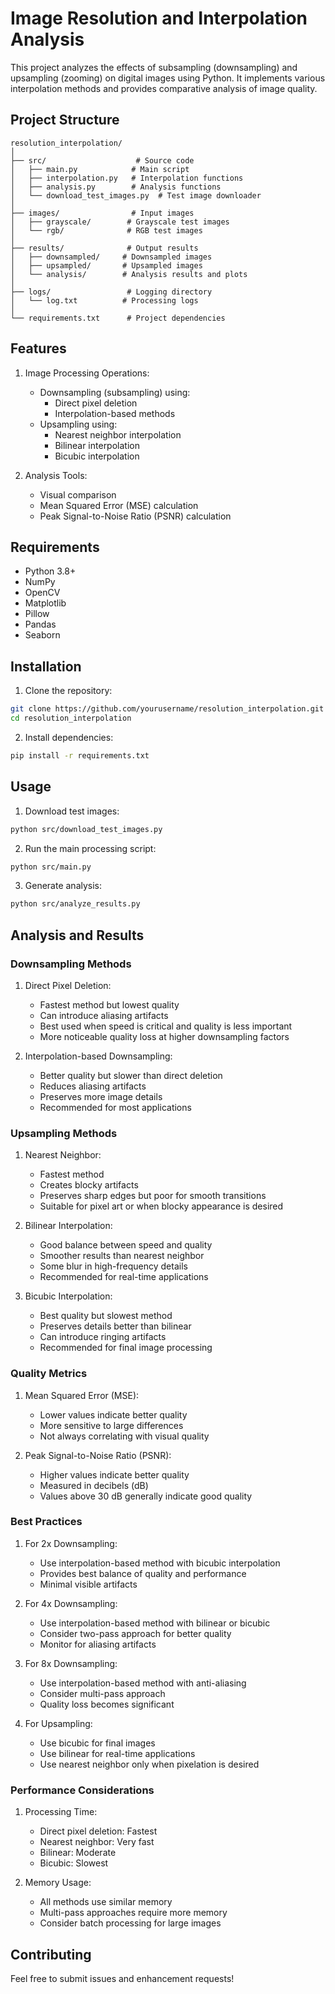 # Image Resolution and Interpolation Analysis

This project analyzes the effects of subsampling (downsampling) and upsampling (zooming) on digital images using Python. It implements various interpolation methods and provides comparative analysis of image quality.

## Project Structure
```
resolution_interpolation/
│
├── src/                    # Source code
│   ├── main.py            # Main script
│   ├── interpolation.py   # Interpolation functions
│   ├── analysis.py        # Analysis functions
│   └── download_test_images.py  # Test image downloader
│
├── images/                # Input images
│   ├── grayscale/        # Grayscale test images
│   └── rgb/              # RGB test images
│
├── results/              # Output results
│   ├── downsampled/     # Downsampled images
│   ├── upsampled/       # Upsampled images
│   └── analysis/        # Analysis results and plots
│
├── logs/                 # Logging directory
│   └── log.txt          # Processing logs
│
└── requirements.txt      # Project dependencies
```

## Features

1. Image Processing Operations:
   - Downsampling (subsampling) using:
     - Direct pixel deletion
     - Interpolation-based methods
   - Upsampling using:
     - Nearest neighbor interpolation
     - Bilinear interpolation
     - Bicubic interpolation

2. Analysis Tools:
   - Visual comparison
   - Mean Squared Error (MSE) calculation
   - Peak Signal-to-Noise Ratio (PSNR) calculation

## Requirements

- Python 3.8+
- NumPy
- OpenCV
- Matplotlib
- Pillow
- Pandas
- Seaborn

## Installation

1. Clone the repository:
```bash
git clone https://github.com/yourusername/resolution_interpolation.git
cd resolution_interpolation
```

2. Install dependencies:
```bash
pip install -r requirements.txt
```

## Usage

1. Download test images:
```bash
python src/download_test_images.py
```

2. Run the main processing script:
```bash
python src/main.py
```

3. Generate analysis:
```bash
python src/analyze_results.py
```

## Analysis and Results

### Downsampling Methods

1. Direct Pixel Deletion:
   - Fastest method but lowest quality
   - Can introduce aliasing artifacts
   - Best used when speed is critical and quality is less important
   - More noticeable quality loss at higher downsampling factors

2. Interpolation-based Downsampling:
   - Better quality but slower than direct deletion
   - Reduces aliasing artifacts
   - Preserves more image details
   - Recommended for most applications

### Upsampling Methods

1. Nearest Neighbor:
   - Fastest method
   - Creates blocky artifacts
   - Preserves sharp edges but poor for smooth transitions
   - Suitable for pixel art or when blocky appearance is desired

2. Bilinear Interpolation:
   - Good balance between speed and quality
   - Smoother results than nearest neighbor
   - Some blur in high-frequency details
   - Recommended for real-time applications

3. Bicubic Interpolation:
   - Best quality but slowest method
   - Preserves details better than bilinear
   - Can introduce ringing artifacts
   - Recommended for final image processing

### Quality Metrics

1. Mean Squared Error (MSE):
   - Lower values indicate better quality
   - More sensitive to large differences
   - Not always correlating with visual quality

2. Peak Signal-to-Noise Ratio (PSNR):
   - Higher values indicate better quality
   - Measured in decibels (dB)
   - Values above 30 dB generally indicate good quality

### Best Practices

1. For 2x Downsampling:
   - Use interpolation-based method with bicubic interpolation
   - Provides best balance of quality and performance
   - Minimal visible artifacts

2. For 4x Downsampling:
   - Use interpolation-based method with bilinear or bicubic
   - Consider two-pass approach for better quality
   - Monitor for aliasing artifacts

3. For 8x Downsampling:
   - Use interpolation-based method with anti-aliasing
   - Consider multi-pass approach
   - Quality loss becomes significant

4. For Upsampling:
   - Use bicubic for final images
   - Use bilinear for real-time applications
   - Use nearest neighbor only when pixelation is desired

### Performance Considerations

1. Processing Time:
   - Direct pixel deletion: Fastest
   - Nearest neighbor: Very fast
   - Bilinear: Moderate
   - Bicubic: Slowest

2. Memory Usage:
   - All methods use similar memory
   - Multi-pass approaches require more memory
   - Consider batch processing for large images

## Contributing

Feel free to submit issues and enhancement requests! 